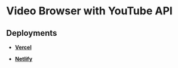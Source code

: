 # Video Browser with YouTube API

## Deployments

- [**Vercel**](https://videos-swart-rho.vercel.app/)

- [**Netlify**]()